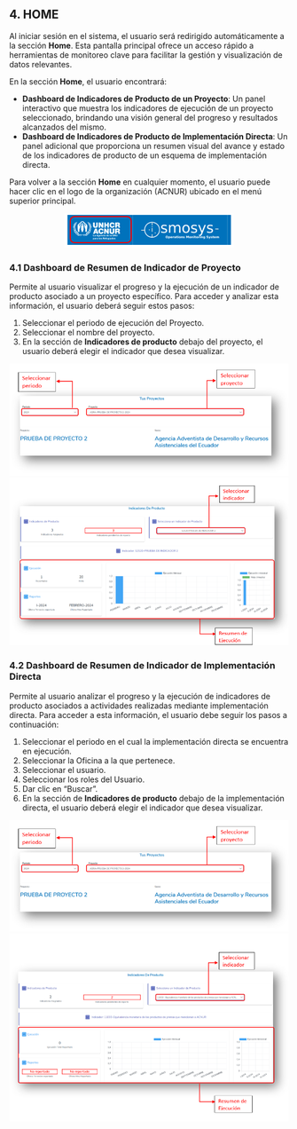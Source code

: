 ## 4. HOME

Al iniciar sesión en el sistema, el usuario será redirigido automáticamente a la sección **Home**. Esta pantalla principal ofrece un acceso rápido a herramientas de monitoreo clave para facilitar la gestión y visualización de datos relevantes.

En la sección **Home**, el usuario encontrará:

- **Dashboard de Indicadores de Producto de un Proyecto**: Un panel interactivo que muestra los indicadores de ejecución de un proyecto seleccionado, brindando una visión general del progreso y resultados alcanzados del mismo.
- **Dashboard de Indicadores de Producto de Implementación Directa**: Un panel adicional que proporciona un resumen visual del avance y estado de los indicadores de producto de un esquema de implementación directa.

Para volver a la sección **Home** en cualquier momento, el usuario puede hacer clic en el logo de la organización (ACNUR) ubicado en el menú superior principal.

<p align="center">
  <img src="./assets/go_home.png"  title="Ir a Home">
</p>

### 4.1 Dashboard de Resumen de Indicador de Proyecto

Permite al usuario visualizar el progreso y la ejecución de un indicador de producto asociado a un proyecto específico. Para acceder y analizar esta información, el usuario deberá seguir estos pasos:

1. Seleccionar el periodo de ejecución del Proyecto.
2. Seleccionar el nombre del proyecto.
3. En la sección de **Indicadores de producto** debajo del proyecto, el usuario deberá elegir el indicador que desea visualizar.

<p align="center">
  <img src="./assets/home_proyectos.png"  title="Poyecto">
  <img src="./assets/home_proyectos2.png" title="Indicador de Proyecto">
</p>



### 4.2 Dashboard de Resumen de Indicador de Implementación Directa

Permite al usuario analizar el progreso y la ejecución de indicadores de producto asociados a actividades realizadas mediante implementación directa. Para acceder a esta información, el usuario debe seguir los pasos a continuación:

1. Seleccionar el periodo en el cual la implementación directa se encuentra en ejecución.
2. Seleccionar la Oficina a la que pertenece.
3. Seleccionar el usuario.
4. Seleccionar los roles del Usuario.
5. Dar clic en “Buscar”.
6. En la sección de **Indicadores de producto** debajo de la implementación directa, el usuario deberá elegir el indicador que desea visualizar.

<p align="center">
  <img src="./assets/home_impl.png" title="Implementación directa">
  <img src="./assets/home_impl2.png" title="Indicador">
</p>
